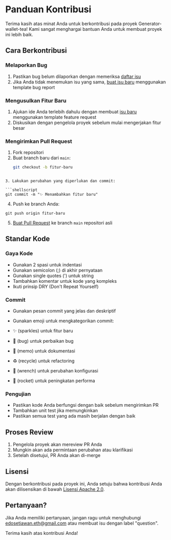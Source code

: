 # Panduan Kontribusi

Terima kasih atas minat Anda untuk berkontribusi pada proyek Generator-wallet-tea! Kami sangat menghargai bantuan Anda untuk membuat proyek ini lebih baik.

## Cara Berkontribusi

### Melaporkan Bug

1. Pastikan bug belum dilaporkan dengan memeriksa [daftar isu](https://github.com/edosetiawan-xyz/Generator-wallet-tea/issues)
2. Jika Anda tidak menemukan isu yang sama, [buat isu baru](https://github.com/edosetiawan-xyz/Generator-wallet-tea/issues/new/choose) menggunakan template bug report

### Mengusulkan Fitur Baru

1. Ajukan ide Anda terlebih dahulu dengan membuat [isu baru](https://github.com/edosetiawan-xyz/Generator-wallet-tea/issues/new/choose) menggunakan template feature request
2. Diskusikan dengan pengelola proyek sebelum mulai mengerjakan fitur besar

### Mengirimkan Pull Request

1. Fork repositori
2. Buat branch baru dari `main`:
   ```bash
   git checkout -b fitur-baru
```

3. Lakukan perubahan yang diperlukan dan commit:

```shellscript
git commit -m "✨ Menambahkan fitur baru"
```


4. Push ke branch Anda:

```shellscript
git push origin fitur-baru
```


5. [Buat Pull Request](https://github.com/edosetiawan-xyz/Generator-wallet-tea/compare) ke branch `main` repositori asli


## Standar Kode

### Gaya Kode

- Gunakan 2 spasi untuk indentasi
- Gunakan semicolon (;) di akhir pernyataan
- Gunakan single quotes (') untuk string
- Tambahkan komentar untuk kode yang kompleks
- Ikuti prinsip DRY (Don't Repeat Yourself)


### Commit

- Gunakan pesan commit yang jelas dan deskriptif
- Gunakan emoji untuk mengkategorikan commit:

- ✨ (sparkles) untuk fitur baru
- 🐛 (bug) untuk perbaikan bug
- 📝 (memo) untuk dokumentasi
- ♻️ (recycle) untuk refactoring
- 🔧 (wrench) untuk perubahan konfigurasi
- 🚀 (rocket) untuk peningkatan performa





### Pengujian

- Pastikan kode Anda berfungsi dengan baik sebelum mengirimkan PR
- Tambahkan unit test jika memungkinkan
- Pastikan semua test yang ada masih berjalan dengan baik


## Proses Review

1. Pengelola proyek akan mereview PR Anda
2. Mungkin akan ada permintaan perubahan atau klarifikasi
3. Setelah disetujui, PR Anda akan di-merge


## Lisensi

Dengan berkontribusi pada proyek ini, Anda setuju bahwa kontribusi Anda akan dilisensikan di bawah [Lisensi Apache 2.0](../LICENSE).

## Pertanyaan?

Jika Anda memiliki pertanyaan, jangan ragu untuk menghubungi [edosetiawan.eth@gmail.com](mailto:edosetiawan.eth@gmail.com) atau membuat isu dengan label "question".

Terima kasih atas kontribusi Anda!
